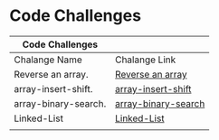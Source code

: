 # Code Challenges    

| Code Challenges                                                             |                             |
| --------------------------------------------------------------------------- | --------------------------- |
|Chalange Name            | Chalange Link           |
|  Reverse an array.       |  [Reverse an array](reverse-an-array/README.md)          |
|  array-insert-shift.       |  [array-insert-shift](array-insert-shift/README.md)          |
|  array-binary-search.       |  [array-binary-search](array-binary-search/README.md)  
|  Linked-List      |  [Linked-List](./linked-list)          |
        |

